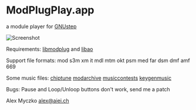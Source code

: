 
# ModPlugPlay.app
a module player for [GNUstep](https://github.com/gnustep/)

![Screenshot](https://raw.github.com/alexmyczko/ModPlugPlay.app/master/ModPlugPlay.png?raw=true "Screenshot")

Requirements:
    [libmodplug](https://github.com/Konstanty/libmodplug) and [libao](https://github.com/xiph/libao)

Support file formats:
    mod s3m xm it mdl mtm okt psm med far dsm dmf amf 669

Some music files:
    [chiptune](http://www.chiptune.com/)
    [modarchive](https://modarchive.org/)
    [musiccontests](ftp://ftp.hornet.org/pub/demos/music/contests/)
    [keygenmusic](http://www.keygenmusic.net/)

Bugs:
    Pause and Loop/Unloop buttons don't work, send me a patch

Alex Myczko <alex@aiei.ch>
